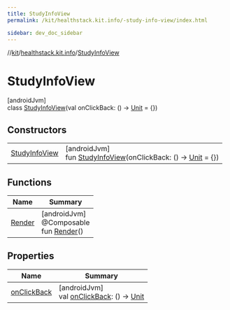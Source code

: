```yaml
---
title: StudyInfoView
permalink: /kit/healthstack.kit.info/-study-info-view/index.html

sidebar: dev_doc_sidebar
---
```

//[kit](../../../kit.html)/[healthstack.kit.info](../index.html)/[StudyInfoView](index.html)



# StudyInfoView



[androidJvm]\
class [StudyInfoView](index.html)(val onClickBack: () -&gt; [Unit](https://kotlinlang.org/api/latest/jvm/stdlib/kotlin/-unit/index.html) = {})



## Constructors


| | |
|---|---|
| [StudyInfoView](-study-info-view.html) | [androidJvm]<br>fun [StudyInfoView](-study-info-view.html)(onClickBack: () -&gt; [Unit](https://kotlinlang.org/api/latest/jvm/stdlib/kotlin/-unit/index.html) = {}) |


## Functions


| Name | Summary |
|---|---|
| [Render](-render.html) | [androidJvm]<br>@Composable<br>fun [Render](-render.html)() |


## Properties


| Name | Summary |
|---|---|
| [onClickBack](on-click-back.html) | [androidJvm]<br>val [onClickBack](on-click-back.html): () -&gt; [Unit](https://kotlinlang.org/api/latest/jvm/stdlib/kotlin/-unit/index.html) |

